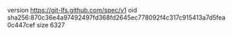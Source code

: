version https://git-lfs.github.com/spec/v1
oid sha256:870c36e4a97492497fd368fd2645ec778092f4c317c915413a7d5fea0c447cef
size 6327

